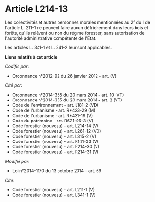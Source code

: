 # Article L214-13

Les collectivités et autres personnes morales mentionnées au 2° du I de l'article L. 211-1 ne peuvent faire aucun
défrichement dans leurs bois et forêts, qu'ils relèvent ou non du régime forestier, sans autorisation de l'autorité
administrative compétente de l'Etat.

Les articles L. 341-1 et L. 341-2 leur sont applicables.

**Liens relatifs à cet article**

_Codifié par_:

  - Ordonnance n°2012-92 du 26 janvier 2012 - art. (V)

_Cité par_:

  - Ordonnance n°2014-355 du 20 mars 2014 - art. 10 (VT)
  - Ordonnance n°2014-355 du 20 mars 2014 - art. 2 (VT)
  - Code de l'environnement - art. L181-2 (VD)
  - Code de l'urbanisme - art. R*423-29 (M)
  - Code de l'urbanisme - art. R*431-19 (V)
  - Code du patrimoine - art. R621-96-3 (V)
  - Code forestier (nouveau) - art. L214-14 (V)
  - Code forestier (nouveau) - art. L261-12 (VD)
  - Code forestier (nouveau) - art. L315-2 (V)
  - Code forestier (nouveau) - art. R141-33 (V)
  - Code forestier (nouveau) - art. R214-30 (V)
  - Code forestier (nouveau) - art. R214-31 (V)

_Modifié par_:

  - Loi n°2014-1170 du 13 octobre 2014 - art. 69

_Cite_:

  - Code forestier (nouveau) - art. L211-1 (V)
  - Code forestier (nouveau) - art. L341-1 (V)
